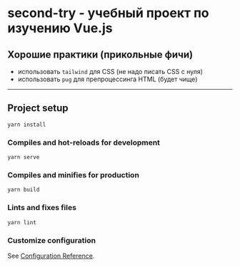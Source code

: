 # second-try - учебный проект по изучению Vue.js

## Хорошие практики (прикольные фичи)

- использовать `tailwind` для CSS (не надо писать CSS с нуля) 
- использовать `pug` для препроцессинга HTML (будет чище)



---
## Project setup
```
yarn install
```

### Compiles and hot-reloads for development
```
yarn serve
```

### Compiles and minifies for production
```
yarn build
```

### Lints and fixes files
```
yarn lint
```

### Customize configuration
See [Configuration Reference](https://cli.vuejs.org/config/).
